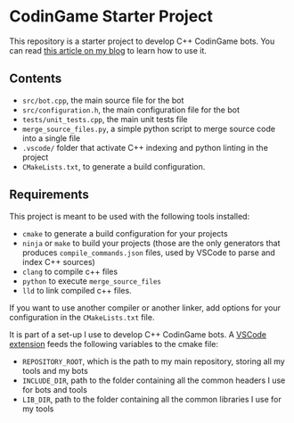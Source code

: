 # CodinGame Starter Project

This repository is a starter project to develop C++ CodinGame bots. You can read [this article on my blog](https://virtual-atom.com/codingame/tooling/) to learn how to use it.

## Contents

* `src/bot.cpp`, the main source file for the bot
* `src/configuration.h`, the main configuration file for the bot
* `tests/unit_tests.cpp`, the main unit tests file
* `merge_source_files.py`, a simple python script to merge source code into a single file
* `.vscode/` folder that activate C++ indexing and python linting in the project
* `CMakeLists.txt`, to generate a build configuration.

## Requirements

This project is meant to be used with the following tools installed:
* `cmake` to generate a build configuration for your projects
* `ninja` or `make` to build your projects (those are the only generators that produces `compile_commands.json` files, used by VSCode to parse and index C++ sources)
* `clang` to compile c++ files
* `python` to execute `merge_source_files`
* `lld` to link compiled c++ files.

If you want to use another compiler or another linker, add options for your configuration in the `CMakeLists.txt` file.

It is part of a set-up I use to develop C++ CodinGame bots. A [VSCode extension](https://github.com/tdelame/codingame_vscode_extension) feeds the following variables to the cmake file:
* `REPOSITORY_ROOT`, which is the path to my main repository, storing all my tools and my bots
* `INCLUDE_DIR`, path to the folder containing all the common headers I use for bots and tools
* `LIB_DIR`, path to the folder containing all the common libraries I use for my tools


